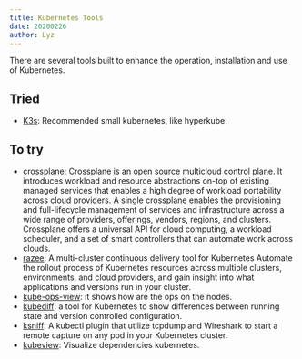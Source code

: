 ```yaml
---
title: Kubernetes Tools
date: 20200226
author: Lyz
---
```


There are several tools built to enhance the operation, installation and use of
Kubernetes.

## Tried

* [K3s](https://k3s.io): Recommended small kubernetes, like hyperkube.

## To try

* [crossplane](https://github.com/crossplaneio/crossplane): Crossplane is an
  open source multicloud control plane. It introduces workload and resource
  abstractions on-top of existing managed services that enables a high degree of
  workload portability across cloud providers. A single crossplane enables the
  provisioning and full-lifecycle management of services and infrastructure
  across a wide range of providers, offerings, vendors, regions, and clusters.
  Crossplane offers a universal API for cloud computing, a workload scheduler,
  and a set of smart controllers that can automate work across clouds.
* [razee](https://razee.io): A multi-cluster continuous delivery tool for Kubernetes
  Automate the rollout process of Kubernetes resources across multiple clusters,
  environments, and cloud providers, and gain insight into what applications and
  versions run in your cluster.
* [kube-ops-view](https://github.com/hjacobs/kube-ops-view): it shows how are
  the ops on the nodes.
* [kubediff](https://github.com/weaveworks/kubediff): a tool for Kubernetes to
  show differences between running state and version controlled configuration.
* [ksniff](https://github.com/eldadru/ksniff): A kubectl plugin that utilize
  tcpdump and Wireshark to start a remote capture on any pod in your Kubernetes
  cluster.
* [kubeview](https://learnk8s.io/visualise-dependencies-kubernetes/): Visualize
  dependencies kubernetes.
